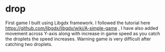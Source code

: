drop
====

First game I built using Libgdx framework. I followed the tutorial here https://github.com/libgdx/libgdx/wiki/A-simple-game ,
I  have also added movement across Y-axis along with increase in game speed as you catch the droplets the speed increases. Warning game is very difficult after catching two droplets. 
